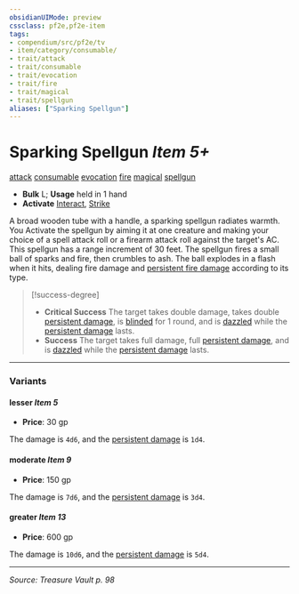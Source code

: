```yaml
---
obsidianUIMode: preview
cssclass: pf2e,pf2e-item
tags:
- compendium/src/pf2e/tv
- item/category/consumable/
- trait/attack
- trait/consumable
- trait/evocation
- trait/fire
- trait/magical
- trait/spellgun
aliases: ["Sparking Spellgun"]
---
```

# Sparking Spellgun *Item 5+*  
[attack](rules/traits/attack.md "Attack Combat Trait")  [consumable](rules/traits/consumable.md "Consumable Item Trait")  [evocation](rules/traits/evocation.md "Evocation School Trait")  [fire](rules/traits/fire.md "Fire Energy & Element Trait")  [magical](rules/traits/magical.md "Magical Item Trait")  [spellgun](rules/traits/spellgun-tv.md "Spellgun Item Trait")  

- **Bulk** L; **Usage** held in 1 hand
- **Activate** [Interact](rules/actions/interact.md), [Strike](rules/actions/strike.md)

A broad wooden tube with a handle, a sparking spellgun radiates warmth. You Activate the spellgun by aiming it at one creature and making your choice of a spell attack roll or a firearm attack roll against the target's AC. This spellgun has a range increment of 30 feet. The spellgun fires a small ball of sparks and fire, then crumbles to ash. The ball explodes in a flash when it hits, dealing fire damage and [persistent fire damage](rules/conditions.md#Persistent%20Damage) according to its type.

> [!success-degree] 
> - **Critical Success** The target takes double damage, takes double [persistent damage](rules/conditions.md#Persistent%20Damage), is [blinded](rules/conditions.md#Blinded) for 1 round, and is [dazzled](rules/conditions.md#Dazzled) while the [persistent damage](rules/conditions.md#Persistent%20Damage) lasts.
> - **Success** The target takes full damage, full [persistent damage](rules/conditions.md#Persistent%20Damage), and is [dazzled](rules/conditions.md#Dazzled) while the [persistent damage](rules/conditions.md#Persistent%20Damage) lasts.

---
### Variants

#### lesser *Item 5*

- **Price**: 30 gp

The damage is `4d6`, and the [persistent damage](rules/conditions.md#Persistent%20Damage) is `1d4`.

#### moderate *Item 9*

- **Price**: 150 gp

The damage is `7d6`, and the [persistent damage](rules/conditions.md#Persistent%20Damage) is `3d4`.

#### greater *Item 13*

- **Price**: 600 gp

The damage is `10d6`, and the [persistent damage](rules/conditions.md#Persistent%20Damage) is `5d4`.

---
*Source: Treasure Vault p. 98*